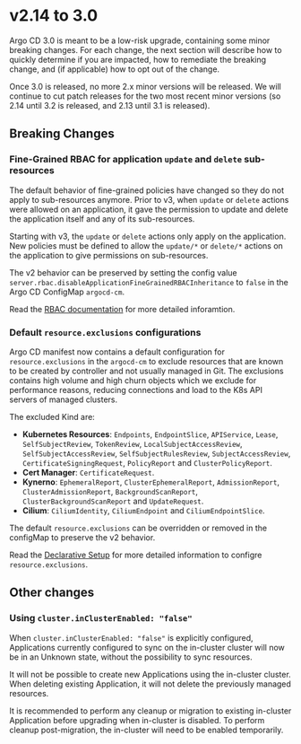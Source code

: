 # v2.14 to 3.0

Argo CD 3.0 is meant to be a low-risk upgrade, containing some minor breaking changes. For each change, the next
section will describe how to quickly determine if you are impacted, how to remediate the breaking change, and (if
applicable) how to opt out of the change.

Once 3.0 is released, no more 2.x minor versions will be released. We will continue to cut patch releases for the two
most recent minor versions (so 2.14 until 3.2 is released, and 2.13 until 3.1 is released).

## Breaking Changes

### Fine-Grained RBAC for application `update` and `delete` sub-resources

The default behavior of fine-grained policies have changed so they do not apply to sub-resources anymore.
Prior to v3, when `update` or `delete` actions were allowed on an application, it gave the permission to
update and delete the application itself and any of its sub-resources.

Starting with v3, the `update` or `delete` actions only apply on the application. New policies must be defined
to allow the `update/*` or `delete/*` actions on the application to give permissions on sub-resources.

The v2 behavior can be preserved by setting the config value `server.rbac.disableApplicationFineGrainedRBACInheritance`
to `false` in the Argo CD ConfigMap `argocd-cm`.

Read the [RBAC documentation](../rbac.md#fine-grained-permissions-for-updatedelete-action) for more detailed inforamtion.

### Default `resource.exclusions` configurations

Argo CD manifest now contains a default configuration for `resource.exclusions` in the `argocd-cm` to exclude resources that
are known to be created by controller and not usually managed in Git. The exclusions contains high volume and high churn objects
which we exclude for performance reasons, reducing connections and load to the K8s API servers of managed clusters.

The excluded Kind are:

- **Kubernetes Resources**: `Endpoints`, `EndpointSlice`, `APIService`, `Lease`, `SelfSubjectReview`, `TokenReview`, `LocalSubjectAccessReview`, `SelfSubjectAccessReview`, `SelfSubjectRulesReview`, `SubjectAccessReview`, `CertificateSigningRequest`, `PolicyReport` and `ClusterPolicyReport`.
- **Cert Manager**: `CertificateRequest`.
- **Kynerno**: `EphemeralReport`, `ClusterEphemeralReport`, `AdmissionReport`, `ClusterAdmissionReport`, `BackgroundScanReport`, `ClusterBackgroundScanReport` and `UpdateRequest`.
- **Cilium**: `CiliumIdentity`, `CiliumEndpoint` and `CiliumEndpointSlice`.

The default `resource.exclusions` can be overridden or removed in the configMap to preserve the v2 behavior.

Read the [Declarative Setup](../declarative-setup.md) for more detailed information to configre `resource.exclusions`.

## Other changes

### Using `cluster.inClusterEnabled: "false"`

When `cluster.inClusterEnabled: "false"` is explicitly configured, Applications currently configured to
sync on the in-cluster cluster will now be in an Unknown state, without the possibility to sync resources.

It will not be possible to create new Applications using the in-cluster cluster. When deleting existing
Application, it will not delete the previously managed resources.

It is recommended to perform any cleanup or migration to existing in-cluster Application before upgrading
when in-cluster is disabled. To perform cleanup post-migration, the in-cluster will need to be enabled temporarily.
